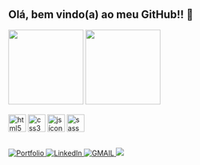 ## Olá, bem vindo(a) ao meu GitHub!! 🙌

<div>
    <img height="150em" src="https://github-readme-stats.vercel.app/api?username=pedrohenriquealvesfernandes&show_icons=true&theme=dracula&include_all_comits=true&count_private=truecustom_title=Atividades:"></img>
    <img height="150em" src="https://github-readme-stats.vercel.app/api/top-langs/?username=pedrohenriquealvesfernandes&hide_progress=false&layout=compact&theme=dracula"></img>
</div>
</br>
<div>   
    <img width="35px" alt="html5 ícone" src="https://cdn.jsdelivr.net/gh/devicons/devicon/icons/html5/html5-original.svg" />         
    <img width="35px" alt="css3 ícone" src="https://cdn.jsdelivr.net/gh/devicons/devicon/icons/css3/css3-original.svg" />      
    <img width="35px" alt="js ícone" src="https://cdn.jsdelivr.net/gh/devicons/devicon/icons/javascript/javascript-plain.svg"/>     
    <img width="35px" alt="sass ícone" src="https://cdn.jsdelivr.net/gh/devicons/devicon/icons/sass/sass-original.svg" />       
</div>

##

<div>
    <a href="#" target="_blank">
        <img src="https://img.shields.io/badge/portfolio-56347C?style=for-the-badge&logo=About.me&logoColor=white" alt="Portfolio"></img>
    </a>
    <a href="https://www.linkedin.com/in/pedrohalves/" target="_blank">
        <img src="https://img.shields.io/badge/LINKEDIN-0077B5?style=for-the-badge&logo=linkedin&logoColor=white" alt="LinkedIn"></img>
    </a>
    <a href="mailto:pedrohenriquealves.contato@gmail.com?subject=Vim pelo GitHub" target="_blank">
        <img src="https://img.shields.io/badge/Gmail-D14836?style=for-the-badge&logo=gmail&logoColor=white" alt="GMAIL"></img>
    </a>
    <a href="https://www.instagram.com/pedrohalvesss/" target="_blank">
    <img src="https://img.shields.io/badge/Instagram-E4405F?style=for-the-badge&logo=instagram&logoColor=white"></img>
    </a>
    
</div>
          
